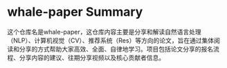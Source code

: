 # whale-paper Summary

这个仓库名是whale-paper，这仓库内容主要是分享和解读自然语言处理（NLP）、计算机视觉（CV）、推荐系统（Res）等方向的论文，旨在通过集体阅读和分享的方式帮助大家高效、全面、自律地学习。项目包括论文分享的报名流程、分享内容的建议、往期分享视频以及核心贡献者信息。